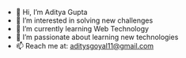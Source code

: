 - 👋 Hi, I’m Aditya Gupta
- 👀 I’m interested in solving new challenges
- 🌱 I’m currently learning Web Technology
- 💞️ I’m passionate about learning new technologies
- 📫 Reach me at: aditysgoyal11@gmail.com

